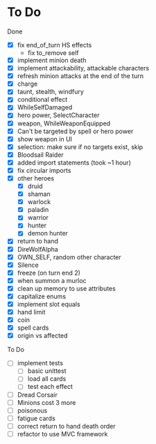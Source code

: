# To Do

Done

- [x] fix end_of_turn HS effects
  - fix to_remove self
- [x] implement minion death
- [x] implement attackability, attackable characters
- [x] refresh minion attacks at the end of the turn
- [x] charge
- [x] taunt, stealth, windfury
- [x] conditional effect
- [x] WhileSelfDamaged
- [x] hero power, SelectCharacter
- [x] weapon, WhileWeaponEquipped
- [x] Can't be targeted by spell or hero power
- [x] show weapon in UI
- [x] selection: make sure if no targets exist, skip
- [x] Bloodsail Raider
- [x] added import statements (took ~1 hour)
- [x] fix circular imports  
- [x] other heroes
  - [x] druid
  - [x] shaman
  - [x] warlock
  - [x] paladin
  - [x] warrior
  - [x] hunter
  - [x] demon hunter
- [x] return to hand
- [x] DireWolfAlpha
- [x] OWN_SELF, random other character
- [x] Silence
- [x] freeze (on turn end 2)
- [x] when summon a murloc
- [x] clean up memory to use attributes
- [x] capitalize enums
- [x] implement slot equals
- [x] hand limit
- [x] coin
- [x] spell cards
- [x] origin vs affected

To Do

- [ ] implement tests
  - [ ] basic unittest
  - [ ] load all cards
  - [ ] test each effect
- [ ] Dread Corsair
- [ ] Minions cost 3 more
- [ ] poisonous
- [ ] fatigue cards
- [ ] correct return to hand death order
- [ ] refactor to use MVC framework
